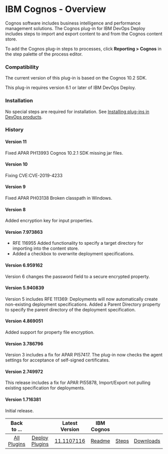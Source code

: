 
# IBM Cognos - Overview


Cognos software includes business intelligence and performance management solutions. The Cognos plug-in for IBM DevOps Deploy includes steps to import and export content to and from the Cognos content store.

To add the Cognos plug-in steps to processes, click **Reporting > Cognos** in the step palette of the process editor.

### Compatibility

The current version of this plug-in is based on the Cognos 10.2 SDK.

This plug-in requires version 6.1 or later of IBM DevOps Deploy.

### Installation

No special steps are required for installation. See [Installing plug-ins in DevOps products](https://community.ibm.com/community/user/wasdevops/blogs/laurel-dickson-bull1/2022/06/13/install-plugins).

### History

#### Version 11

Fixed APAR PH13993 Cognos 10.2.1 SDK missing jar files.

#### Version 10

Fixing CVE:CVE-2019-4233

#### Version 9

Fixed APAR PH03138 Broken classpath in Windows.

#### Version 8

Added encryption key for input properties.

#### Version 7.973863

* RFE 116955 Added functionality to specify a target directory for importing into the content store.
* Added a checkbox to overwrite deployment specifications.

#### Version 6.959162

Version 6 changes the password field to a secure encrypted property.

#### Version 5.940839

Version 5 includes RFE 111369: Deployments will now automatically create non-existing deployment specifications. Added a Parent Directory property to specify the parent directory of the deployment specification.

#### Version 4.869051

Added support for property file encryption.

#### Version 3.786796

Version 3 includes a fix for APAR PI57417. The plug-in now checks the agent settings for acceptance of self-signed certificates.

#### Version 2.749972

This release includes a fix for APAR PI55878, Import/Export not pulling existing specification for deployments.

#### Version 1.716381

Initial release.


|Back to ...||Latest Version|IBM Cognos |||
| :---: | :---: | :---: | :---: | :---: | :---: |
|[All Plugins](../../index.md)|[Deploy Plugins](../README.md)|[11.1107116](https://raw.githubusercontent.com/UrbanCode/IBM-UCD-PLUGINS/main/files/Cognos/Cognos-11.1107116.zip)|[Readme](README.md)|[Steps](steps.md)|[Downloads](downloads.md)|
